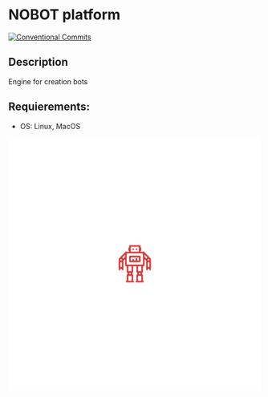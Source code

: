 # NOBOT platform 
[![Conventional Commits](https://img.shields.io/badge/Conventional%20Commits-1.0.0-yellow.svg)](https://conventionalcommits.org)

## Description
Engine for creation bots 

## Requierements:
* OS: Linux, MacOS

![Nobot logo](https://github.com/bohdan-sokolovskyi/nobot/blob/master/nobot/resources/images/nobot_logo.png)
